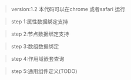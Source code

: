 >version:1.2 本代码可以在chrome 或者safari 运行

>step 1:属性数据绑定支持

>step 2:节点数据绑定支持

>step 3:数组数据绑定

>step 4:作用域嵌套查询

>step 5:通用组件定义(TODO)